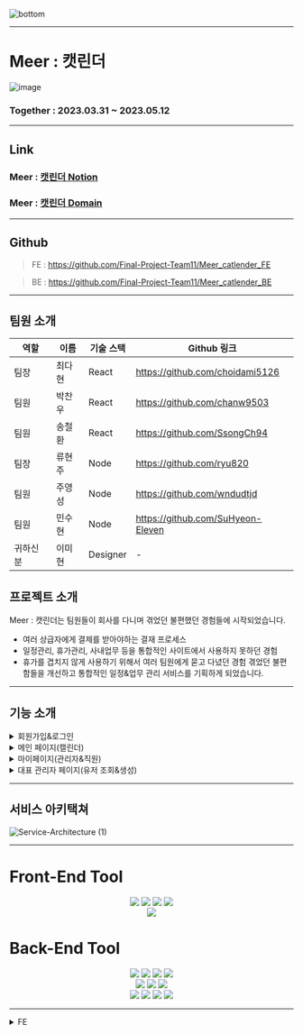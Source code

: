 ![bottom](https://github.com/Final-Project-Team11/Meer_catlender_FE/assets/124993422/c7aac152-34cd-40f2-ac32-2528b76f06c5)

---
# Meer : 캣린더
![image](https://github.com/Final-Project-Team11/Meer_catlender_FE/assets/124577334/eb462824-687b-485c-9223-0399ef3c82a4)

### Together : 2023.03.31 ~ 2023.05.12

---
## Link

### Meer : [캣린더 Notion](https://magical-puppy-b7f.notion.site/Final_Project_Team11-Meer-71cb657348d24b188150a5e12df42b86)
### Meer : [캣린더 Domain](https://meercatlendar.store)
---
## Github

> FE : https://github.com/Final-Project-Team11/Meer_catlender_FE 

> BE : https://github.com/Final-Project-Team11/Meer_catlender_BE

---

## 팀원 소개 


| 역할 | 이름   | 기술 스택 |  Github 링크              |
| --- | ------ | --------- | ------------------------ |
| 팀장 | 최다현 | React     |  https://github.com/choidami5126 |
| 팀원 | 박찬우 | React     |  https://github.com/chanw9503 |
| 팀원 | 송철환 | React     |  https://github.com/SsongCh94 |
| 팀장 | 류현주 | Node      |  https://github.com/ryu820 |
| 팀원 | 주영성 | Node      |  https://github.com/wndudtjd |
| 팀원 | 민수현 | Node      |  https://github.com/SuHyeon-Eleven |
| 귀하신 분 | 이미현 | Designer   | -                        |


## 프로젝트 소개 
Meer : 캣린더는 팀원들이 회사를 다니며 겪었던 불편했던 경험들에 시작되었습니다.

- 여러 상급자에게 결제를 받아야하는 결재 프로세스
- 일정관리, 휴가관리, 사내업무 등을 통합적인 사이트에서 사용하지 못하던 경험
- 휴가를 겹치지 않게 사용하기 위해서 여러 팀원에게 묻고 다녔던 경험
겪었던 불편함들을 개선하고 통합적인 일정&업무 관리 서비스를 기획하게 되었습니다.

---

## 기능 소개

<details>
<summary>회원가입&로그인</summary>

- 회원가입은 `대표 관리자`만 가능합니다.
  
- 대표 관리자는 회원가입 후 좌측 상단 카트 박스에 `유저 관리`를 통해 유저 조회&생성 페이지로 이동하여 `기존 유저를 조회` 하거나 `신규 유저를 생성`할 수 있습니다.
  
- 신규 유저 생성 시 비밀번호는 아이디와 같으며, `최초 로그인 시 변경`합니다.
</details>

<details>
<summary>메인 페이지(캘린더)</summary>

- 우측 상단 `Change Icon`을 통해 `일정 ←→ 휴가 탭`을 변경할 수 있습니다.
  
- 캘린더를 `클릭, 드래그` 하여 일정, 휴가를 생성할 수 있습니다.
  
- 일정 탭에서는 `회의, 이벤트, 출장, 미팅` ****중 선택하여 작성합니다.
  
- 파일을 첨부하거나, 팀원을 멘션할 수 있습니다.
  
- 우측 상단 드롭다운을 통해 `문서류(보고서, 회의록, 결제요청서)`를 작성할 수 있습니다.
  
- 휴가 탭에서는 `휴가, 반차, 연차, 병가`를 선택하여 작성할 수 있습니다.
  
- 좌측 Todo 보드를 통해 내 업무 리스트들을 작성하고, 확인할 수 있습니다.
  
  - **(마이페이지와 연동됩니다.)**
  
- 프로필 카드의 `수정 아이콘`을 통해, 유저의 정보를 수정할 수 있습니다.
  
</details>
  
 <details>
<summary>마이페이지(관리자&직원)</summary> 

- 프로필 카드의 기능은 메인 페이지와 동일합니다.
   
- Todo 리스트의 기능은 메인 페이지와 동일합니다.
   
- 상단 미니 캘린더로 `금주의 일정을 확인`할 수 있고 클릭 시 메인 페이지로 이동합니다.
   
- 좌측 하단 내가 올린 최근 휴가의 `승인, 반려, 대기중` 상태에 따라 아이콘이 변경됩니다.

- **언급된 일정** : 내가 멘션된 일정 리스트를 볼 수 있습니다.(관리자의 경우 모든 일정에 태그 됩니다.)
   
- **보고서** : 팀내에 작성된 보고서 리스트를 볼 수 있습니다.
  - 클릭 시 상세 내용 확인이 가능합니다.
   
- **출장관련/내가 올린 결재** : 
  1. `관리자` 직원이 올린 출장 일정을 확인하고 승인/반려 합니다.
  2. `직원` 내가 올린 결재 리스트와 승인/반려 상태를 확인할 수 있습니다.
   
- 휴가 요청 : 
  1. `관리자`의 경우에만 표출 됩니다. 팀원이 올린 휴가에 대해서 승인/반려 할 수 있습니다.
   
- **회의록, 보고서** : 팀내에 작성된 회의록과 보고서 리스트를 볼 수 있습니다.
  - 클릭 시 상세 내용 확인이 가능합니다
   
- **결재요청/ 내가 올린 파일** : 
  1. `관리자`직원이 올린 결재요청을 확인하고 승인/반려 할 수 있습니다. 
  2. `직원` 팀내에 내가 올린 파일 리스트를 볼 수 있습니다.
   
  </details>

 <details>
<summary>대표 관리자 페이지(유저 조회&생성)</summary> 

- 전체 유저를 조회할 수 있고, `팀별로 필터링, 이름으로 특정 유저를 검색`할 수 있습니다.
     
- 특정 유저 클릭 시 `상세 정보를 조회`할 수 있습니다
     
- 상세 조회 중 유저의 정보를 `수정, 삭제`할 수 있습니다.
     
- 신규 유저 계정을 `생성`할 수 있습니다.
 </details>
  
---
  
## 서비스 아키택쳐

![Service-Architecture (1)](https://github.com/Final-Project-Team11/Meer_catlender_FE/assets/124577334/2d549489-3aaf-40d2-902e-ecc28485db05)

---


# Front-End Tool
<div align=center> 
  <img src="https://img.shields.io/badge/typescript-3178C6?style=for-the-badge&logo=typescript&logoColor=white">
  <img src="https://img.shields.io/badge/axios-5A29E4?style=for-the-badge&logo=axios&logoColor=white">
  <img src="https://img.shields.io/badge/react-61DAFB?style=for-the-badge&logo=react&logoColor=white">
  <img src="https://img.shields.io/badge/vercel-000000?style=for-the-badge&logo=vercel&logoColor=white">
  <br>
  
  <img src="https://img.shields.io/badge/react query-FF4154?style=for-the-badge&logo=react query&logoColor=white">
</div>

# Back-End Tool
<div align=center> 
  <img src="https://img.shields.io/badge/javascript-F7DF1E?style=for-the-badge&logo=javascript&logoColor=white">
  <img src="https://img.shields.io/badge/node.js-339933?style=for-the-badge&logo=node.js&logoColor=white">
  <img src="https://img.shields.io/badge/amazon ec2-FF9900?style=for-the-badge&logo=amazon ec2&logoColor=white">
  <img src="https://img.shields.io/badge/pm2-2B037A?style=for-the-badge&logo=pm2&logoColor=white">
  <br>
  
  <img src="https://img.shields.io/badge/json web tokens-000000?style=for-the-badge&logo=json web tokens&logoColor=white">
  <img src="https://img.shields.io/badge/sequelize-52B0E7?style=for-the-badge&logo=sequelize&logoColor=white">
  <img src="https://img.shields.io/badge/jest-C21325?style=for-the-badge&logo=jest&logoColor=white">
  <br>
  
  <img src="https://img.shields.io/badge/express-000000?style=for-the-badge&logo=express&logoColor=white">
  <img src="https://img.shields.io/badge/github actions-2088FF?style=for-the-badge&logo=github actions&logoColor=white">
  <img src="https://img.shields.io/badge/multer-F46519?style=for-the-badge&logo=multer&logoColor=white">
  <img src="https://img.shields.io/badge/amazon rds-527FFF?style=for-the-badge&logo=amazon rds&logoColor=white">
</div>

---

 <details>
<summary>FE</summary> 
  
  
<details>
<summary>TypeScript</summary> 
    1. JavaScript는 모든 타입을 받을 수 있어 비교적 빠른 작업이 가능하지만, 가독성과 유지 보수 측면에서 단점이 존재
    2. TypeScript는 JavaScript의 상위 집합 언어로, 정적 타입 검사와 코드 어시스트 기능 등을 제공하여 코드의 안정성과 가독성을 높여주는 장점을 가짐
        - TypeScript의 정적 타입 검사로 인해 코드가 더 안정적이며, 개발자들이 이해하기 쉬운 코드 작성 가능
    3. TypeScript는 컴파일 타임에 오류를 잡을 수 있어서 런타임에 발생하는 오류를 미리 방지 가능
        - 컴파일 과정에서 발견되는 오류들로 인해 실행 전에 수정 가능하며, 런타임 오류 발생 확률 감소
    4. TypeScript는 ES6 이상의 기능을 지원하므로 현재 수요되는 모던한 개발에 적합
        - 최신 JavaScript 기능과 함께 사용 가능하며, 더 나은 개발 경험 제공
    5. 현재 취업 시장에서는 TypeScript 경험자에 대한 수요가 많으며, TypeScript를 경험하고 익히는 것은 취업 시장에서의 경쟁력을 높이는 데 도움이 될 것으로 예상됨
        - 기업들이 프로젝트의 안정성과 유지 보수를 위해 TypeScript를 선호하고, TypeScript에 익숙한 개발자들을 찾기 때문
    6. TypeScript는 큰 프로젝트와 협업 시 효과적
        - 정적 타입으로 인해 프로젝트 규모가 커지거나 여러 개발자들과 협업할 때 유리함
        - 코드의 의도와 구조를 명확하게 표현하여 다른 개발자들이 이해하기 쉽게 함
    7. TypeScript는 커뮤니티 지원이 강함
        - 많은 개발자들이 사용하고 지원하므로, 문제 해결이나 새로운 정보를 얻기 쉬움
        - 많은 라이브러리들이 TypeScript 지원을 제공하며, 타입 정의 파일이 다양하게 존재함
</details>
  
  
<details>
<summary>tanstack@react-query</summary> 
    
    1. 데이터 동기화 및 배경 업데이트
        - 데이터를 자동으로 동기화하고 배경에서 업데이트할 수 있습니다. 이를 통해 항상 최신 상태의 데이터를 보여줄 수 있습니다.
    2. 쿼리 결과 캐싱 및 공유
        - 동일한 쿼리를 여러 컴포넌트에서 사용할 때, 캐시된 결과를 자동으로 공유하여 중복 요청을 방지하고 성능을 향상시킬 수 있습니다.
    3. 복잡한 로딩 상태 처리 간소화
        - React Query는 로딩, 에러, 데이터 상태를 쉽게 관리할 수 있는 훅을 제공하여 복잡한 상태 처리를 간소화합니다.
    4. 쿼리 반복 및 자동화
        - 쿼리를 자동으로 반복하거나, 원하는 시점에 재요청할 수 있어서 사용자가 새로고침 없이 새로운 데이터를 확인할 수 있습니다.
    5. 데이터 패치 및 최적화
        - 데이터를 서버에서 패치한 후, 캐시를 최적화하고 관련 쿼리를 무효화하여 변경된 데이터를 반영할 수 있습니다.
    6. 지연 로딩 및 무한 스크롤 지원
        - React Query를 이용해 지연 로딩과 무한 스크롤 기능을 손쉽게 구현할 수 있습니다.
    7. 서버에서의 에러 처리
        - 서버에서 발생한 에러를 쉽게 처리할 수 있으며, 에러를 사용자에게 친절하게 전달할 수 있습니다.
    8. 개발자도구 지원
        - React Query Devtools 를 사용하면 쿼리와 캐시의 상태를 실시간으로 확인할 수 있어서, 문제를 파악하고 디버깅하기에 용이합니다.
        - 데브툴즈를 통해 쿼리를 강제로 리패치하거나, 캐시를 삭제하거나, 로딩 상태를 유지하며 다양한 상태를 미리 체크할 수 있습니다.
 </details>
   
 <details>
<summary>Recoil</summary> 
   
    - 기존에 React-Query만을 사용하여 데이터를 관리하고 있었습니다.
   
      - 그러나 **A작업에서는 B데이터의 일부분만 필요한 경우**가 있어서,각각의 쿼리를 사용하여 데이터를 불러오는 것이 번거로웠습니다.
   
      - 이로 인해 **전역 상태 관리를 도입하여 API 호출 비용을 절감**할 수 있다는 아이디어가 제시되었습니다.
   
    - Redux와 Recoil 중에서 선택을 고민하다가, 기술 매니저님들의 의견과 프로젝트 아키텍쳐를 고려하여 **Recoil**을 도입하기로 결정했습니다.
   
      - **프로젝트에서 관리해야 할 전역 데이터가 많지 않아서** Redux보다는 상대적으로 가볍고,
        공식문서가 한글화가 잘 되어 있어서 새로운 스택을 접하는 것이 용이할 것으로 판단했습니다.
        또한, 팀원 모두 Redux를 사용해 본 경험이 있어서 새로운 스택을 도입하는 것에 대한 의견 수렴이 가능했습니다.
   
 </details>
  
 <details>
<summary>TOAST UI CALENDAR</summary> 
     
<details>
<summary>Custom 제작 vs library 제작 비교</summary> 
  
        1. Calendar 사용에 있어서 library vs Custom 비교해보기 
  
        - Library를 사용했을 때 필요사항
  
        - [x]  라이브러리를 쓸 수 있는지?
  
        - [x]  라이브러리가 내가 원하는데로 열리는지?
  
        - [x]  Custom으로 CSS 변경이 되는지?
  
        - [x]  서버와 연동해서 데이터를 주고받고 할 수 있는지?
  
        - [x]  기존에 와이어프레임에서 디자인 한 내용이 적용 되는지?
  
        - Custom 했을 때 필요사항
  
        - [x]  달력의 기능을 낼 수 있는지?
  
        - [x]  원하는 기능을 적용할 수 있는지?
  
        - [ ]  기간내에 모든 기능을 적용할 수 있는지?(애매)
  
        - [ ]  Library보다 더 나은 기능을 만들 수 있는지? (애매)
        
        **※ 달력부분은 이번 프로젝트내에 있어 핵심기능이기 때문에**
        
         **더 나은 서비스 제공을 위해 library를 사용할 예정**
        
 </details>
   
    ### TOAST UI CALENDAR 선정 이유
    
    - 무료 및 오픈 소스 :
     “Toast UI Calendar”는 무료이면서 오픈소스 라이센스를 가지고 있어서 자유롭게 사용하고 수정 가능
   
    - 다양한 확장 기능 :
   
        - "Toast UI Calendar"는 다양한 확장 기능을 제공하여 개발자가 쉽게 캘린더를 확장하고 커스터마이징 가능
   
        - 주간/월간/연간 등 다양한 뷰 모드, 드래그 앤 드롭을 통한 이벤트 이동 및 크기 조절  등의 기능을 제공
   
    - 사용성
   
        - "Toast UI Calendar"는 사용자 친화적인 인터페이스와 직관적인 사용성을 제공
   
        - 쉽게 이벤트를 추가, 수정, 삭제할 수 있고, 다양한 일정을 시간대별로 표시하고 관리 가능
   
    - 유연한 커스터마이징:
   
        - "Toast UI Calendar"는 날짜와 시간에 대한 포맷, 이벤트의 색상 및 아이콘 등을 커스터마이징
   
        - 디자인 요구사항에 맞게 캘린더를 변경 가능
   
    - 기간내 완성도 :
   
        - 기간내에 Custom 제작과 libaray 사용을 고려 했을때 더 나은 방향으로 선택

   <details>
<summary>Vercel</summary> 
     
    - 빠른 배포 : Vercel은 글로벌 CDN(Content Delivery NetWork)을 사용하여 전 세계적으로 빠른 속도로 배포 속도로 배포 할 수 있습니다.
     
    - 무료 SSL(https:) 인증서 : Vercel  무료 SSL 인증서를 제공하고 있습니다.
     
    - CI/CD 지원 : Vercel은 Github과 같은 버전 관리 시스템과 통합하여 자동화된 CI/CD 를 지원합니다.
     
    - 무료 호스팅 : Vercel은 매우 높은 수준의 무료 호스팅을 제공합니다.
     
    - Vercel은 React로 구축된 웹사이트나 애플리케이션을 배포하고 관리하기에 이상적인 플랫폼
     
      </details>
   
- **React-Hook-Form**
 </details>
</details>

